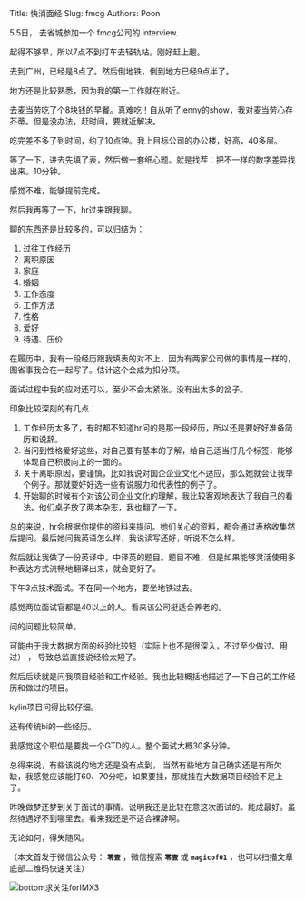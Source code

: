 Title:  快消面经
Slug:  fmcg
Authors: Poon




5.5日， 去省城参加一个 fmcg公司的 interview.

起得不够早，所以7点不到打车去轻轨站。刚好赶上趟。

去到广州，已经是8点了。然后倒地铁，倒到地方已经9点半了。

地方还是比较熟悉，因为我的第一工作就在附近。

去麦当劳吃了个8块钱的早餐。真难吃！自从听了jenny的show，我对麦当劳心存芥蒂。但是没办法，赶时间，要就近解决。

吃完差不多了到时间，约了10点钟。我上目标公司的办公楼，好高，40多层。

等了一下，进去先填了表，然后做一套细心题。就是找茬：把不一样的数字差异找出来。10分钟。

感觉不难，能够提前完成。

然后我再等了一下，hr过来跟我聊。

聊的东西还是比较多的，可以归结为：

1. 过往工作经历
2. 离职原因
3. 家庭
4. 婚姻
5. 工作态度
6. 工作方法
7. 性格
8. 爱好
9. 待遇、压价

在履历中，我有一段经历跟我填表的对不上，因为有两家公司做的事情是一样的，图省事我合在一起写了。估计这个会成为扣分项。

面试过程中我的应对还可以，至少不会太紧张。没有出太多的岔子。

印象比较深刻的有几点：

1. 工作经历太多了，有时都不知道hr问的是那一段经历，所以还是要好好准备简历和说辞。
2. 当问到性格爱好这些，对自己要有基本的了解，给自己适当打几个标签，能够体现自己积极向上的一面的。
3. 关于离职原因，要谨慎，比如我说对国企企业文化不适应，那么她就会让我举个例子。那就要好好选一些有说服力和代表性的例子了。
4. 开始聊的时候有个对该公司企业文化的理解，我比较客观地表达了我自己的看法。他们桌子放了两本杂志，我也翻了一下。


总的来说，hr会根据你提供的资料来提问。她们关心的资料，都会通过表格收集然后提问。最后她问我英语怎么样，我说读写还好，听说不怎么样。

然后就让我做了一份英译中，中译英的题目。题目不难，但是如果能够灵活使用多种表达方式流畅地翻译出来，就会更好了。

下午3点技术面试。不在同一个地方，要坐地铁过去。

感觉两位面试官都是40以上的人。看来该公司挺适合养老的。

问的问题比较简单。

可能由于我大数据方面的经验比较短（实际上也不是很深入，不过至少做过、用过） ， 导致总监直接说经验太短了。

然后后续就是问我项目经验和工作经验。我也比较概括地描述了一下自己的工作经历和做过的项目。

kylin项目问得比较仔细。

还有传统bi的一些经历。

我感觉这个职位是要找一个GTD的人。整个面试大概30多分钟。

总得来说，有些该说的地方还是没有点到， 当然有些地方自己确实还是有所欠缺，我感觉应该能打60、70分吧，如果要挂，那就挂在大数据项目经验不足上了。

昨晚做梦还梦到关于面试的事情。说明我还是比较在意这次面试的。能成最好。虽然待遇好不到哪里去。看来我还是不适合裸辞啊。

无论如何，得失随风。


（本文首发于微信公众号： **`零壹`** ，微信搜索 **`零壹`** 或 **`magicof01`** ，也可以扫描文章底部二维码快速关注）

![bottom求关注forIMX3](http://www.imx3.com/img/weixin_bi_common/sdr_code_tree_01.png)

